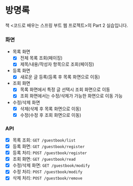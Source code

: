 # 방명록
책 <코드로 배우는 스프링 부트 웹 프로젝트>의 Part 2 실습입니다.

### 화면
* 목록 화면
  * [x] 전체 목록 조회(페이징)
  * [x] 제목/내용/작성자 항목으로 조회(페이징)
* 등록 화면
  * [x] 새로운 글 등록(등록 후 목록 화면으로 이동)
* 조회 화면
  * [x] 목록 화면에서 특정 글 선택시 조회 화면으로 이동
  * [x] 조회 화면에서는 수정/삭제가 가능한 화면으로 이동 가능
* 수정/삭제 화면
  * [x] 삭제(삭제 후 목록 화면으로 이동)
  * [x] 수정(수정 후 조회 화면으로 이동)
  
### API
* [x] 목록 조회: `GET /guestbook/list`
* [x] 등록 화면: `GET /guestbook/register`
* [x] 등록 처리: `POST /guestbook/register`
* [x] 조회 화면: `GET /guestbook/read`
* [x] 수정/삭제 화면: `GET /guestbook/modify`<br>
* [x] 수정 처리: `POST /guestbook/modify`<br>
* [x] 삭제 처리: `POST /guestbook/remove`